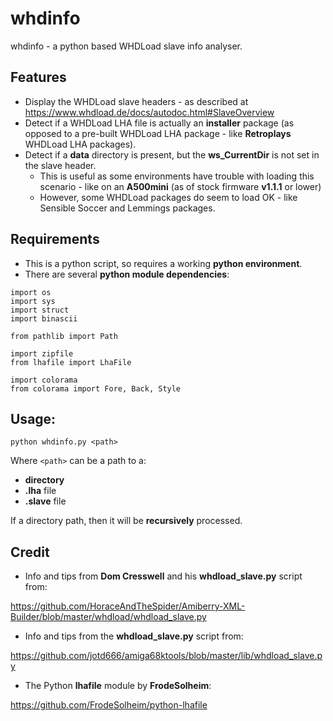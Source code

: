 # whdinfo
whdinfo - a python based WHDLoad slave info analyser.

## Features

* Display the WHDLoad slave headers - as described at https://www.whdload.de/docs/autodoc.html#SlaveOverview
* Detect if a WHDLoad LHA file is actually an **installer** package (as opposed to a pre-built WHDLoad LHA package - like **Retroplays** WHDLoad LHA packages).  
* Detect if a **data** directory is present, but the **ws_CurrentDir** is not set in the slave header.
  * This is useful as some environments have trouble with loading this scenario - like on an **A500mini** (as of stock firmware **v1.1.1** or lower)
  * However, some WHDLoad packages do seem to load OK - like Sensible Soccer and Lemmings packages. 

## Requirements

* This is a python script, so requires a working **python environment**.
* There are several **python module dependencies**:

```
import os
import sys
import struct
import binascii

from pathlib import Path

import zipfile
from lhafile import LhaFile

import colorama
from colorama import Fore, Back, Style
```

## Usage:

`python whdinfo.py <path>`

Where `<path>` can be a path to a:
  
* **directory**
* **.lha** file
* **.slave** file

If a directory path, then it will be **recursively** processed.

## Credit

* Info and tips from **Dom Cresswell** and his **whdload_slave.py** script from:

https://github.com/HoraceAndTheSpider/Amiberry-XML-Builder/blob/master/whdload/whdload_slave.py

* Info and tips from the **whdload_slave.py** script from:

https://github.com/jotd666/amiga68ktools/blob/master/lib/whdload_slave.py

* The Python **lhafile** module by **FrodeSolheim**:

https://github.com/FrodeSolheim/python-lhafile


